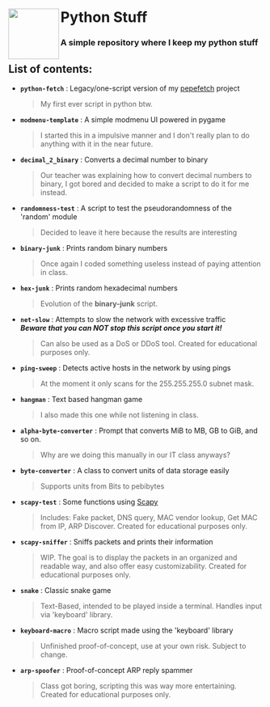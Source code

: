 <div>
<img align="left" src="https://cdn3.iconfinder.com/data/icons/logos-and-brands-adobe/512/267_Python-512.png" height="100px">
<h1><b>Python Stuff</b></h1>
<h3>A simple repository where I keep my python stuff</h3align=>
</div>

## List of contents:
  - <b>`python-fetch`</b> : Legacy/one-script version of my [pepefetch](https://github.com/PepeBigotes/pepefetch) project  
    >My first ever script in python btw.  
  - <b>`modmenu-template`</b> : A simple modmenu UI powered in pygame  
    >I started this in a impulsive manner and I don't really plan to do anything with it in the near future.
  - <b>`decimal_2_binary`</b> : Converts a decimal number to binary  
    >Our teacher was explaining how to convert decimal numbers to binary, I got bored and decided to make a script to do it for me instead.
  - <b>`randomness-test`</b> : A script to test the pseudorandomness of the 'random' module  
    >Decided to leave it here because the results are interesting
  - <b>`binary-junk`</b> : Prints random binary numbers  
    >Once again I coded something useless instead of paying attention in class.
  - <b>`hex-junk`</b> : Prints random hexadecimal numbers  
    >Evolution of the <b>binary-junk</b> script.
  - <b>`net-slow`</b> : Attempts to slow the network with excessive traffic  
  ***Beware that you can NOT stop this script once you start it!***  
    >Can also be used as a DoS or DDoS tool. Created for educational purposes only.
  - <b>`ping-sweep`</b> : Detects active hosts in the network by using pings  
    >At the moment it only scans for the 255.255.255.0 subnet mask.
  - <b>`hangman`</b> : Text based hangman game  
    >I also made this one while not listening in class.
  - <b>`alpha-byte-converter`</b> : Prompt that converts MiB to MB, GB to GiB, and so on.  
    >Why are we doing this manually in our IT class anyways?
  - <b>`byte-converter`</b> : A class to convert units of data storage easily  
    >Supports units from Bits to pebibytes
  - <b>`scapy-test`</b> : Some functions using <a href="https://github.com/secdev/scapy">Scapy</a>  
    >Includes: Fake packet, DNS query, MAC vendor lookup, Get MAC from IP, ARP Discover. Created for educational purposes only.
  - <b>`scapy-sniffer`</b> : Sniffs packets and prints their information</a>  
    >WIP. The goal is to display the packets in an organized and readable way, and also offer easy customizability. Created for educational purposes only.
  - <b>`snake`</b> : Classic snake game</a>  
    >Text-Based, intended to be played inside a terminal. Handles input via 'keyboard' library.
  - <b>`keyboard-macro`</b> : Macro script made using the 'keyboard' library</a>  
    >Unfinished proof-of-concept, use at your own risk. Subject to change.
  - <b>`arp-spoofer`</b> : Proof-of-concept ARP reply spammer</a>  
    >Class got boring, scripting this was way more entertaining. Created for educational purposes only.
